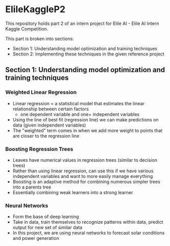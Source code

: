 # ElileKaggleP2
This repository holds part 2 of an intern project for Elile AI - Elile AI Intern Kaggle Competition.

This part is broken into sections:
- Section 1: Understanding model optimization and training techniques
- Section 2: Implementing these techniques in the given reference project

## Section 1: Understanding model optimization and training techniques

### Weighted Linear Regression
- Linear regression = a statistical model that estimates the linear relationship between certain factors
  - one dependent variable and one+ independent variables
- Using the line of best fit (regression line) we can make predictions on data (given independent variables)
- The "weighted" term comes in when we add more weight to points that are closer to the regression line

### Boosting Regression Trees
- Leaves have numerical values in regression trees (similar to decision trees)
- Rather than using linear regression, can use this if we have various independent variables and want to more easily manage everything
- Boosting is an adaptive method for combining numerous simpler trees into a parents tree
- Essentially combining weak learners into a strong learner

### Neural Networks
- Form the base of deep learning
- Take in data, train themselves to recognize patterns within data, predict output for new set of similar data
- In this project, we are using neural networks to forecast solar conditions and power generation

